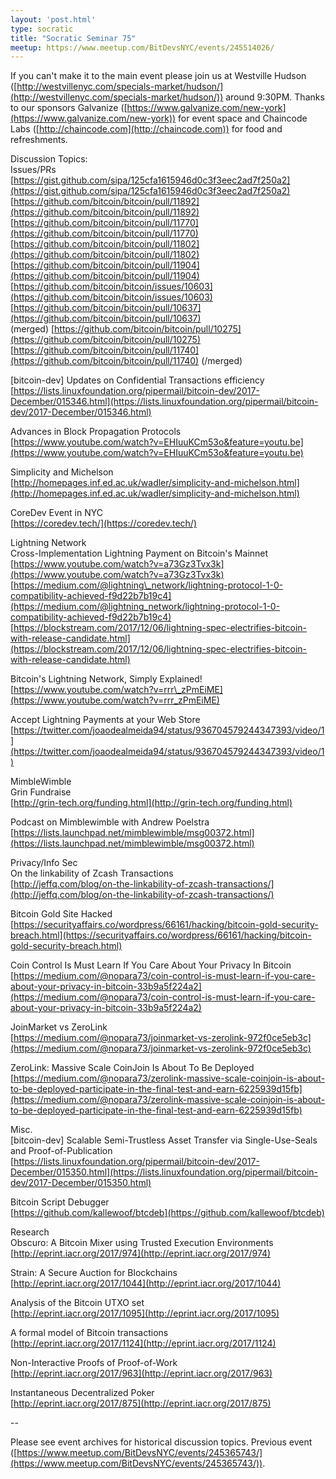 ```yaml
---
layout: 'post.html'
type: socratic
title: "Socratic Seminar 75"
meetup: https://www.meetup.com/BitDevsNYC/events/245514026/
---
```


If you can't make it to the main event please join us at Westville Hudson ([http://westvillenyc.com/specials-market/hudson/](http://westvillenyc.com/specials-market/hudson/)) around 9:30PM. Thanks to our sponsors Galvanize ([https://www.galvanize.com/new-york](https://www.galvanize.com/new-york)) for event space and Chaincode Labs ([http://chaincode.com](http://chaincode.com)) for food and refreshments.

Discussion Topics:  
Issues/PRs  
[https://gist.github.com/sipa/125cfa1615946d0c3f3eec2ad7f250a2](https://gist.github.com/sipa/125cfa1615946d0c3f3eec2ad7f250a2)  
[https://github.com/bitcoin/bitcoin/pull/11892](https://github.com/bitcoin/bitcoin/pull/11892)  
[https://github.com/bitcoin/bitcoin/pull/11770](https://github.com/bitcoin/bitcoin/pull/11770)  
[https://github.com/bitcoin/bitcoin/pull/11802](https://github.com/bitcoin/bitcoin/pull/11802)  
[https://github.com/bitcoin/bitcoin/pull/11904](https://github.com/bitcoin/bitcoin/pull/11904)  
[https://github.com/bitcoin/bitcoin/issues/10603](https://github.com/bitcoin/bitcoin/issues/10603)  
[https://github.com/bitcoin/bitcoin/pull/10637](https://github.com/bitcoin/bitcoin/pull/10637)  
(merged) [https://github.com/bitcoin/bitcoin/pull/10275](https://github.com/bitcoin/bitcoin/pull/10275)  
[https://github.com/bitcoin/bitcoin/pull/11740](https://github.com/bitcoin/bitcoin/pull/11740) (/merged)

\[bitcoin-dev\] Updates on Confidential Transactions efficiency  
[https://lists.linuxfoundation.org/pipermail/bitcoin-dev/2017-December/015346.html](https://lists.linuxfoundation.org/pipermail/bitcoin-dev/2017-December/015346.html)

Advances in Block Propagation Protocols  
[https://www.youtube.com/watch?v=EHIuuKCm53o&feature=youtu.be](https://www.youtube.com/watch?v=EHIuuKCm53o&feature=youtu.be)

Simplicity and Michelson  
[http://homepages.inf.ed.ac.uk/wadler/simplicity-and-michelson.html](http://homepages.inf.ed.ac.uk/wadler/simplicity-and-michelson.html)

CoreDev Event in NYC  
[https://coredev.tech/](https://coredev.tech/)

Lightning Network  
Cross-Implementation Lightning Payment on Bitcoin's Mainnet  
[https://www.youtube.com/watch?v=a73Gz3Tvx3k](https://www.youtube.com/watch?v=a73Gz3Tvx3k)  
[https://medium.com/@lightning\_network/lightning-protocol-1-0-compatibility-achieved-f9d22b7b19c4](https://medium.com/@lightning_network/lightning-protocol-1-0-compatibility-achieved-f9d22b7b19c4)  
[https://blockstream.com/2017/12/06/lightning-spec-electrifies-bitcoin-with-release-candidate.html](https://blockstream.com/2017/12/06/lightning-spec-electrifies-bitcoin-with-release-candidate.html)

Bitcoin's Lightning Network, Simply Explained!  
[https://www.youtube.com/watch?v=rrr\_zPmEiME](https://www.youtube.com/watch?v=rrr_zPmEiME)

Accept Lightning Payments at your Web Store  
[https://twitter.com/joaodealmeida94/status/936704579244347393/video/1](https://twitter.com/joaodealmeida94/status/936704579244347393/video/1)

MimbleWimble  
Grin Fundraise  
[http://grin-tech.org/funding.html](http://grin-tech.org/funding.html)

Podcast on Mimblewimble with Andrew Poelstra  
[https://lists.launchpad.net/mimblewimble/msg00372.html](https://lists.launchpad.net/mimblewimble/msg00372.html)

Privacy/Info Sec  
On the linkability of Zcash Transactions  
[http://jeffq.com/blog/on-the-linkability-of-zcash-transactions/](http://jeffq.com/blog/on-the-linkability-of-zcash-transactions/)

Bitcoin Gold Site Hacked  
[https://securityaffairs.co/wordpress/66161/hacking/bitcoin-gold-security-breach.html](https://securityaffairs.co/wordpress/66161/hacking/bitcoin-gold-security-breach.html)

Coin Control Is Must Learn If You Care About Your Privacy In Bitcoin  
[https://medium.com/@nopara73/coin-control-is-must-learn-if-you-care-about-your-privacy-in-bitcoin-33b9a5f224a2](https://medium.com/@nopara73/coin-control-is-must-learn-if-you-care-about-your-privacy-in-bitcoin-33b9a5f224a2)

JoinMarket vs ZeroLink  
[https://medium.com/@nopara73/joinmarket-vs-zerolink-972f0ce5eb3c](https://medium.com/@nopara73/joinmarket-vs-zerolink-972f0ce5eb3c)

ZeroLink: Massive Scale CoinJoin Is About To Be Deployed  
[https://medium.com/@nopara73/zerolink-massive-scale-coinjoin-is-about-to-be-deployed-participate-in-the-final-test-and-earn-6225939d15fb](https://medium.com/@nopara73/zerolink-massive-scale-coinjoin-is-about-to-be-deployed-participate-in-the-final-test-and-earn-6225939d15fb)

Misc.  
\[bitcoin-dev\] Scalable Semi-Trustless Asset Transfer via Single-Use-Seals and Proof-of-Publication  
[https://lists.linuxfoundation.org/pipermail/bitcoin-dev/2017-December/015350.html](https://lists.linuxfoundation.org/pipermail/bitcoin-dev/2017-December/015350.html)

Bitcoin Script Debugger  
[https://github.com/kallewoof/btcdeb](https://github.com/kallewoof/btcdeb)

Research  
Obscuro: A Bitcoin Mixer using Trusted Execution Environments  
[http://eprint.iacr.org/2017/974](http://eprint.iacr.org/2017/974)

Strain: A Secure Auction for Blockchains  
[http://eprint.iacr.org/2017/1044](http://eprint.iacr.org/2017/1044)

Analysis of the Bitcoin UTXO set  
[http://eprint.iacr.org/2017/1095](http://eprint.iacr.org/2017/1095)

A formal model of Bitcoin transactions  
[http://eprint.iacr.org/2017/1124](http://eprint.iacr.org/2017/1124)

Non-Interactive Proofs of Proof-of-Work  
[http://eprint.iacr.org/2017/963](http://eprint.iacr.org/2017/963)

Instantaneous Decentralized Poker  
[http://eprint.iacr.org/2017/875](http://eprint.iacr.org/2017/875)

\--

Please see event archives for historical discussion topics. Previous event ([https://www.meetup.com/BitDevsNYC/events/245365743/](https://www.meetup.com/BitDevsNYC/events/245365743/)).
